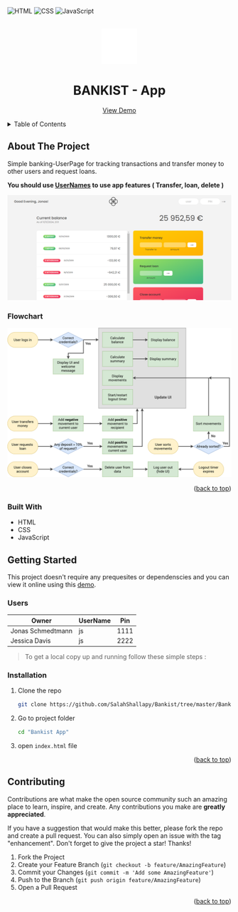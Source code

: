 <div id="top"></div>

![HTML](https://img.shields.io/badge/HTML5-E34F26?style=for-the-badge&logo=html5&logoColor=white)
![CSS](https://img.shields.io/badge/CSS3-1572B6?style=for-the-badge&logo=css3&logoColor=white)
![JavaScript](https://img.shields.io/badge/JavaScript-F7DF1E?style=for-the-badge&logo=javascript&logoColor=black)

<!-- PROJECT LOGO -->
<br />
<div align="center">
    <img src="./Imgs/icon.png" alt="Logo" width="80" height="80">
  <h1 align="center">BANKIST - App</h1>

  <p align="center">
    <a href="https://bankist.netlify.app/">View Demo</a>
  </p>
</div>

<!-- TABLE OF CONTENTS -->
<details>
  <summary>Table of Contents</summary>
  <ol>
    <li>
      <a href="#about-the-project">About The Project</a>
      <ul>
        <li><a href="#built-with">Built With</a></li>
        <li><a href="#flowchart">Logic & Plan (flowchart)</a></li>
      </ul>
    </li>
    <li>
      <a href="#getting-started">Getting Started</a>
      <ul>
        <li><a href="#users">Users</a></li>
        <li><a href="#installation">Installation</a></li>
      </ul>
    </li>
    <li><a href="#contributing">Contributing</a></li>
  </ol>
</details>

<!-- ABOUT THE PROJECT -->

## About The Project

Simple banking-UserPage for tracking transactions and transfer money to other users and request loans.

**You should use <a href="#users">UserNames</a> to use app features ( Transfer, loan, delete )**

![Bankist preview](./Imgs/overview.png)

### Flowchart

<img src='./Imgs/Bankist-flowchart.png' alt='flowchart' >

<p align="right">(<a href="#top">back to top</a>)</p>

### Built With

- HTML
- CSS
- JavaScript

<!-- GETTING STARTED -->

## Getting Started

This project doesn't require any prequesites or dependenscies and you can view it online using this [demo](https://bankist.netlify.app/).

### Users

| Owner             | **UserName** | **Pin** |
| ----------------- | ------------ | ------- |
| Jonas Schmedtmann | js           | 1111    |
| Jessica Davis     | js           | 2222    |

> To get a local copy up and running follow these simple steps :

### Installation

1. Clone the repo
   ```sh
   git clone https://github.com/SalahShallapy/Bankist/tree/master/Bankist-App
   ```
2. Go to project folder
   ```sh
   cd "Bankist App"
   ```
3. open `index.html` file

<p align="right">(<a href="#top">back to top</a>)</p>

<!-- CONTRIBUTING -->

## Contributing

Contributions are what make the open source community such an amazing place to learn, inspire, and create. Any contributions you make are **greatly appreciated**.

If you have a suggestion that would make this better, please fork the repo and create a pull request. You can also simply open an issue with the tag "enhancement".
Don't forget to give the project a star! Thanks!

1. Fork the Project
2. Create your Feature Branch (`git checkout -b feature/AmazingFeature`)
3. Commit your Changes (`git commit -m 'Add some AmazingFeature'`)
4. Push to the Branch (`git push origin feature/AmazingFeature`)
5. Open a Pull Request

<p align="right">(<a href="#top">back to top</a>)</p>
